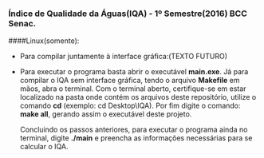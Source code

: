 ### Índice de Qualidade da Águas(IQA) - 1º Semestre(2016) BCC Senac.
####Linux(somente):
- Para compilar juntamente à interface gráfica:(TEXTO FUTURO)

- Para executar o programa basta abrir o executável **main.exe**. Já para compilar o IQA sem interface gráfica, tendo o arquivo **Makefile** em mãos, abra o terminal. Com o terminal aberto, certifique-se em estar localizado na pasta onde contém os arquivos deste repositório, utilize o comando **cd** (exemplo: cd Desktop\IQA). Por fim digite o comando: **make all**, gerando assim o executável deste projeto.

  Concluindo os passos anteriores, para executar o programa ainda no terminal, digite **./main** e preencha as informações necessárias para se calcular o IQA.
